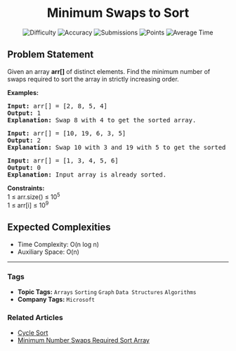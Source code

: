 <h1 align="center">Minimum Swaps to Sort</h1>

<p align="center">
  <img alt="Difficulty" title="Difficulty" src="https://custom-icon-badges.demolab.com/badge/Difficulty: Medium-1F222E?style=for-the-badge&logoColor=white&logo=fire"/>
  <img alt="Accuracy" title="Accuracy" src="https://custom-icon-badges.demolab.com/badge/Accuracy: 38.39%25-1F222E?style=for-the-badge&logoColor=white&logo=target"/>
  <img alt="Submissions" title="Submissions" src="https://custom-icon-badges.demolab.com/badge/Submissions: 179K+-1F222E?style=for-the-badge&logoColor=white&logo=repo"/>
  <img alt="Points" title="Points" src="https://custom-icon-badges.demolab.com/badge/Points: 4-1F222E?style=for-the-badge&logoColor=white&logo=award"/>
  <img alt="Average Time" title="Average Time" src="https://custom-icon-badges.demolab.com/badge/Average%20Time: 20m-1F222E?style=for-the-badge&logoColor=white&logo=clock"/>
</p>

## Problem Statement

Given an array <b>arr[]</b> of distinct elements. Find the minimum number of swaps required to sort the array in strictly increasing order.

<b>Examples:</b>

<pre><b>Input: </b>arr[] = [2, 8, 5, 4]
<b>Output: </b>1
<b>Explanation: </b>Swap 8 with 4 to get the sorted array.</pre>

<pre><b>Input: </b>arr[] = [10, 19, 6, 3, 5]
<b>Output: </b>2
<b>Explanation: </b>Swap 10 with 3 and 19 with 5 to get the sorted array.<br></pre>

<pre><b>Input: </b>arr[] = [1, 3, 4, 5, 6]
<b>Output:</b> 0
<b>Explanation: </b>Input array is already sorted.</pre>

<b>Constraints:</b><br>1 ≤ arr.size() ≤ 10<sup>5</sup><br>1 ≤ arr[i] ≤ 10<sup>9</sup>

## Expected Complexities
- Time Complexity: O(n log n)
- Auxiliary Space: O(n)

<hr>

### Tags
- **Topic Tags:** `Arrays` `Sorting` `Graph` `Data Structures` `Algorithms`
- **Company Tags:** `Microsoft`

### Related Articles
- [Cycle Sort](https://www.geeksforgeeks.org/cycle-sort/)
- [Minimum Number Swaps Required Sort Array](https://www.geeksforgeeks.org/minimum-number-swaps-required-sort-array/)
